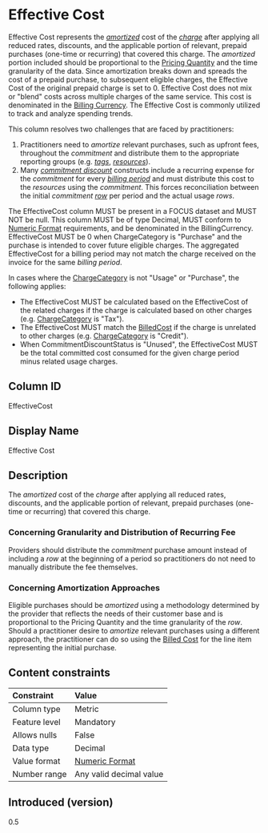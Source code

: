 # Effective Cost

Effective Cost represents the [*amortized*](#glossary:amortization) cost of the [*charge*](#glossary:charge) after applying all reduced rates, discounts, and the applicable portion of relevant, prepaid purchases (one-time or recurring) that covered this charge. The *amortized* portion included should be proportional to the [Pricing Quantity](#pricingquantity) and the time granularity of the data. Since amortization breaks down and spreads the cost of a prepaid purchase, to subsequent eligible charges, the Effective Cost of the original prepaid charge is set to 0. Effective Cost does not mix or "blend" costs across multiple charges of the same service. This cost is denominated in the [Billing Currency](#billingcurrency). The Effective Cost is commonly utilized to track and analyze spending trends.

This column resolves two challenges that are faced by practitioners:

1. Practitioners need to *amortize* relevant purchases, such as upfront fees, throughout the *commitment* and distribute them to the appropriate reporting groups (e.g. [*tags*](#glossary:tag), [*resources*](#glossary:resource)).
2. Many [*commitment discount*](#glossary:commitment-discount) constructs include a recurring expense for the *commitment* for every [*billing period*](#glossary:billing-period) and must distribute this cost to the *resources* using the *commitment*. This forces reconciliation between the initial *commitment* [*row*](#glossary:row) per period and the actual usage *rows*.

The EffectiveCost column MUST be present in a FOCUS dataset and MUST NOT be null. This column MUST be of type Decimal, MUST conform to [Numeric Format](#numericformat) requirements, and be denominated in the BillingCurrency. EffectiveCost MUST be 0 when ChargeCategory is "Purchase" and the purchase is intended to cover future eligible charges. The aggregated EffectiveCost for a billing period may not match the charge received on the invoice for the same *billing period*.

In cases where the [ChargeCategory](#chargecategory) is not "Usage" or "Purchase", the following applies:

* The EffectiveCost MUST be calculated based on the EffectiveCost of the related charges if the charge is calculated based on other charges (e.g. [ChargeCategory](#chargecategory) is "Tax").
* The EffectiveCost MUST match the [BilledCost](#billedcost) if the charge is unrelated to other charges (e.g. [ChargeCategory](#chargecategory) is "Credit").
* When CommitmentDiscountStatus is "Unused", the EffectiveCost MUST be the total committed cost consumed for the given charge period minus related usage charges.

## Column ID

EffectiveCost

## Display Name

Effective Cost

## Description

The *amortized* cost of the *charge* after applying all reduced rates, discounts, and the applicable portion of relevant, prepaid purchases (one-time or recurring) that covered this charge.

### Concerning Granularity and Distribution of Recurring Fee

Providers should distribute the *commitment* purchase amount instead of including a *row* at the beginning of a period so practitioners do not need to manually distribute the fee themselves.

### Concerning Amortization Approaches

Eligible purchases should be *amortized* using a methodology determined by the provider that reflects the needs of their customer base and is proportional to the Pricing Quantity and the time granularity of the *row*. Should a practitioner desire to *amortize* relevant purchases using a different approach, the practitioner can do so using the [Billed Cost](#billedcost) for the line item representing the initial purchase.

## Content constraints

|    Constraint   |      Value              |
|:----------------|:------------------------|
| Column type     | Metric                  |
| Feature level   | Mandatory               |
| Allows nulls    | False                   |
| Data type       | Decimal                 |
| Value format    | [Numeric Format](#numericformat) |
| Number range    | Any valid decimal value |

## Introduced (version)

0.5
